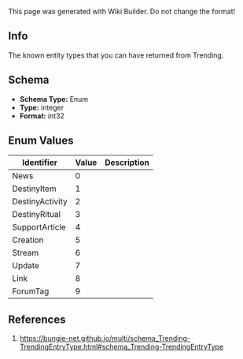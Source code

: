 <span class="wiki-builder">This page was generated with Wiki Builder. Do not change the format!</span>

## Info
The known entity types that you can have returned from Trending.

## Schema
* **Schema Type:** Enum
* **Type:** integer
* **Format:** int32

## Enum Values
Identifier | Value | Description
---------- | ----- | -----------
News | 0 | 
DestinyItem | 1 | 
DestinyActivity | 2 | 
DestinyRitual | 3 | 
SupportArticle | 4 | 
Creation | 5 | 
Stream | 6 | 
Update | 7 | 
Link | 8 | 
ForumTag | 9 | 

## References
1. https://bungie-net.github.io/multi/schema_Trending-TrendingEntryType.html#schema_Trending-TrendingEntryType
